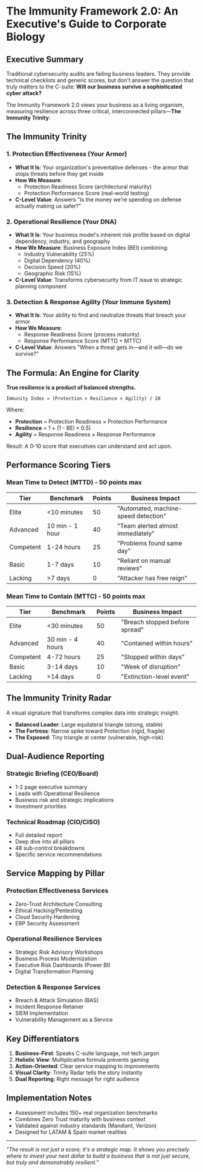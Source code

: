 # The Immunity Framework 2.0: An Executive's Guide to Corporate Biology

## Executive Summary

Traditional cybersecurity audits are failing business leaders. They provide technical checklists and generic scores, but don't answer the question that truly matters to the C-suite: **Will our business survive a sophisticated cyber attack?**

The Immunity Framework 2.0 views your business as a living organism, measuring resilience across three critical, interconnected pillars—**The Immunity Trinity**:

## The Immunity Trinity

### 1. Protection Effectiveness (Your Armor)
- **What It Is**: Your organization's preventative defenses - the armor that stops threats before they get inside
- **How We Measure**: 
  - Protection Readiness Score (architectural maturity)
  - Protection Performance Score (real-world testing)
- **C-Level Value**: Answers "Is the money we're spending on defense actually making us safer?"

### 2. Operational Resilience (Your DNA)
- **What It Is**: Your business model's inherent risk profile based on digital dependency, industry, and geography
- **How We Measure**: Business Exposure Index (BEI) combining:
  - Industry Vulnerability (25%)
  - Digital Dependency (40%)
  - Decision Speed (20%)
  - Geographic Risk (15%)
- **C-Level Value**: Transforms cybersecurity from IT issue to strategic planning component

### 3. Detection & Response Agility (Your Immune System)
- **What It Is**: Your ability to find and neutralize threats that breach your armor
- **How We Measure**:
  - Response Readiness Score (process maturity)
  - Response Performance Score (MTTD + MTTC)
- **C-Level Value**: Answers "When a threat gets in—and it will—do we survive?"

## The Formula: An Engine for Clarity

**True resilience is a product of balanced strengths.**

```
Immunity Index = (Protection × Resilience × Agility) / 20
```

Where:
- **Protection** = Protection Readiness × Protection Performance
- **Resilience** = 1 + (1 - BEI × 0.5)
- **Agility** = Response Readiness × Response Performance

Result: A 0-10 score that executives can understand and act upon.

## Performance Scoring Tiers

### Mean Time to Detect (MTTD) - 50 points max
| Tier | Benchmark | Points | Business Impact |
|------|-----------|--------|-----------------|
| Elite | <10 minutes | 50 | "Automated, machine-speed detection" |
| Advanced | 10 min - 1 hour | 40 | "Team alerted almost immediately" |
| Competent | 1-24 hours | 25 | "Problems found same day" |
| Basic | 1-7 days | 10 | "Reliant on manual reviews" |
| Lacking | >7 days | 0 | "Attacker has free reign" |

### Mean Time to Contain (MTTC) - 50 points max
| Tier | Benchmark | Points | Business Impact |
|------|-----------|--------|-----------------|
| Elite | <30 minutes | 50 | "Breach stopped before spread" |
| Advanced | 30 min - 4 hours | 40 | "Contained within hours" |
| Competent | 4-72 hours | 25 | "Stopped within days" |
| Basic | 3-14 days | 10 | "Week of disruption" |
| Lacking | >14 days | 0 | "Extinction-level event" |

## The Immunity Trinity Radar

A visual signature that transforms complex data into strategic insight:

- **Balanced Leader**: Large equilateral triangle (strong, stable)
- **The Fortress**: Narrow spike toward Protection (rigid, fragile)
- **The Exposed**: Tiny triangle at center (vulnerable, high-risk)

## Dual-Audience Reporting

### Strategic Briefing (CEO/Board)
- 1-2 page executive summary
- Leads with Operational Resilience
- Business risk and strategic implications
- Investment priorities

### Technical Roadmap (CIO/CISO)
- Full detailed report
- Deep dive into all pillars
- 48 sub-control breakdowns
- Specific service recommendations

## Service Mapping by Pillar

### Protection Effectiveness Services
- Zero-Trust Architecture Consulting
- Ethical Hacking/Pentesting
- Cloud Security Hardening
- ERP Security Assessment

### Operational Resilience Services
- Strategic Risk Advisory Workshops
- Business Process Modernization
- Executive Risk Dashboards (Power BI)
- Digital Transformation Planning

### Detection & Response Services
- Breach & Attack Simulation (BAS)
- Incident Response Retainer
- SIEM Implementation
- Vulnerability Management as a Service

## Key Differentiators

1. **Business-First**: Speaks C-suite language, not tech jargon
2. **Holistic View**: Multiplicative formula prevents gaming
3. **Action-Oriented**: Clear service mapping to improvements
4. **Visual Clarity**: Trinity Radar tells the story instantly
5. **Dual Reporting**: Right message for right audience

## Implementation Notes

- Assessment includes 150+ real organization benchmarks
- Combines Zero Trust maturity with business context
- Validated against industry standards (Mandiant, Verizon)
- Designed for LATAM & Spain market realities

---

*"The result is not just a score; it's a strategic map. It shows you precisely where to invest your next dollar to build a business that is not just secure, but truly and demonstrably resilient."*